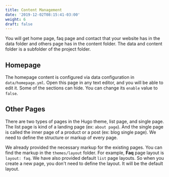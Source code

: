 ```yaml
---
title: Content Management
date: '2019-12-02T08:15:41-03:00'
weight: 6
draft: false
---
```


You will get home page, faq page and contact that your website has in the data folder and others page has in the content folder. The data and content folder is a subfolder of the project folder.

## Homepage

The homepage content is configured via data configuration in `data/homepage.yml`.  Open this page in any text editor, and you will be able to edit it. Some of the sections can hide. You can change its `enable` value to `false`.

## Other Pages

There are two types of pages in the Hugo theme, list page, and single page. The list page is kind of a landing page (ex: `about page`). And the single page is called the inner page of a product or a post (ex: blog single page). We need to define the structure or markup of every page.

We already provided the necessary markup for the existing pages. You can find the markup in the `themes/layout` folder. For example, **Faq** page layout is `layout: faq`. We have also provided default `list` page layouts. So when you create a new page, you don't need to define the layout. It will be the default layout.
